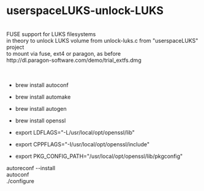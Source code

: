 # userspaceLUKS-unlock-LUKS
<br>
FUSE support for LUKS filesystems
<br>
in theory to unlock LUKS volume from unlock-luks.c from "userspaceLUKS" project
<br>
to mount via fuse, ext4 or paragon, as before
<br>
http://dl.paragon-software.com/demo/trial_extfs.dmg
<br>
<br>

<br>


 * brew install autoconf
 * brew install automake
 * brew install autogen
 * brew install openssl
 
 * export LDFLAGS="-L/usr/local/opt/openssl/lib"
 * export CPPFLAGS="-I/usr/local/opt/openssl/include"
 * export PKG_CONFIG_PATH="/usr/local/opt/openssl/lib/pkgconfig"


autoreconf --install
<br>
autoconf
<br>
./configure
